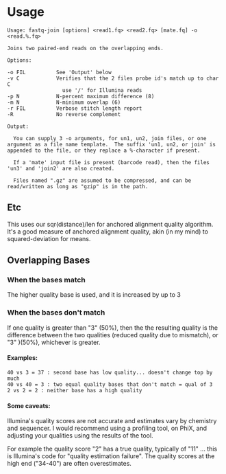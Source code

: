 # Usage #

```
Usage: fastq-join [options] <read1.fq> <read2.fq> [mate.fq] -o <read.%.fq>

Joins two paired-end reads on the overlapping ends.

Options:

-o FIL          See 'Output' below
-v C            Verifies that the 2 files probe id's match up to char C
                  use '/' for Illumina reads
-p N            N-percent maximum difference (8)
-m N            N-minimum overlap (6)
-r FIL          Verbose stitch length report
-R              No reverse complement

Output:

  You can supply 3 -o arguments, for un1, un2, join files, or one
argument as a file name template.  The suffix 'un1, un2, or join' is
appended to the file, or they replace a %-character if present.

  If a 'mate' input file is present (barcode read), then the files
'un3' and 'join2' are also created.

  Files named ".gz" are assumed to be compressed, and can be 
read/written as long as "gzip" is in the path.
```

## Etc ##

This uses our sqr(distance)/len for anchored alignment quality algorithm.  It's a good measure of anchored alignment quality, akin (in my mind) to squared-deviation for means.

## Overlapping Bases ##

### When the bases match ###

The higher quality base is used, and it is increased by up to 3

### When the bases don't match ###

If one quality is greater than "3" (50%), then the the resulting quality is the difference between the two qualities (reduced quality due to mismatch), or "3" )(50%), whichever is greater.

#### Examples: ####

```
40 vs 3 = 37 : second base has low quality... doesn't change top by much
40 vs 40 = 3 : two equal quality bases that don't match = qual of 3
2 vs 2 = 2 : neither base has a high quality
```

#### Some caveats: ####

Illumina's quality scores are not accurate and estimates vary by chemistry and sequencer.   I would recommend using a profiling tool,  on PhiX, and adjusting your qualities using the results of the tool.

For example the quality score "2" has a true quality, typically of "11" ... this is Illumina's code for "quality estimation failure".   The quality scores at the high end ("34-40") are often overestimates.